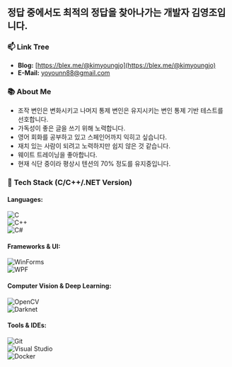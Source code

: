 ## 정답 중에서도 최적의 정답을 찾아나가는 개발자 김영조입니다.

### 📫 Link Tree
- **Blog:** [https://blex.me/@kimyoungjo](https://blex.me/@kimyoungjo)
- **E-Mail:** yoyounn88@gmail.com

### 📚 About Me
- 조작 변인은 변화시키고 나머지 통제 변인은 유지시키는 변인 통제 기반 테스트를 선호합니다.
- 가독성이 좋은 글을 쓰기 위해 노력합니다.
- 영어 회화를 공부하고 있고 스페인어까지 익히고 싶습니다.
- 재치 있는 사람이 되려고 노력하지만 쉽지 않은 것 같습니다.
- 웨이트 트레이닝을 좋아합니다.
- 현재 식단 중이라 평상시 텐션의 70% 정도를 유지중입니다.

### 🚀 **Tech Stack (C/C++/.NET Version)**

#### **Languages:**
![C](https://img.shields.io/badge/-C-A8B9CC?style=flat&logo=C&logoColor=white)  
![C++](https://img.shields.io/badge/-C++-00599C?style=flat&logo=C%2B%2B&logoColor=white)  
![C#](https://img.shields.io/badge/-C%23-239120?style=flat&logo=C-Sharp&logoColor=white)  

#### **Frameworks & UI:**
![WinForms](https://img.shields.io/badge/-WinForms-0078D6?style=flat&logo=Windows&logoColor=white)  
![WPF](https://img.shields.io/badge/-WPF-5C2D91?style=flat&logo=.NET&logoColor=white)  

#### **Computer Vision & Deep Learning:**
![OpenCV](https://img.shields.io/badge/-OpenCV-5C3EE8?style=flat&logo=OpenCV&logoColor=white)  
![Darknet](https://img.shields.io/badge/-Darknet-000000?style=flat&logo=AI&logoColor=white)  

#### **Tools & IDEs:**
![Git](https://img.shields.io/badge/-Git-F05032?style=flat&logo=Git&logoColor=white)  
![Visual Studio](https://img.shields.io/badge/-Visual%20Studio-5C2D91?style=flat&logo=Visual-Studio&logoColor=white)  
![Docker](https://img.shields.io/badge/-Docker-2496ED?style=flat&logo=Docker&logoColor=white)  



